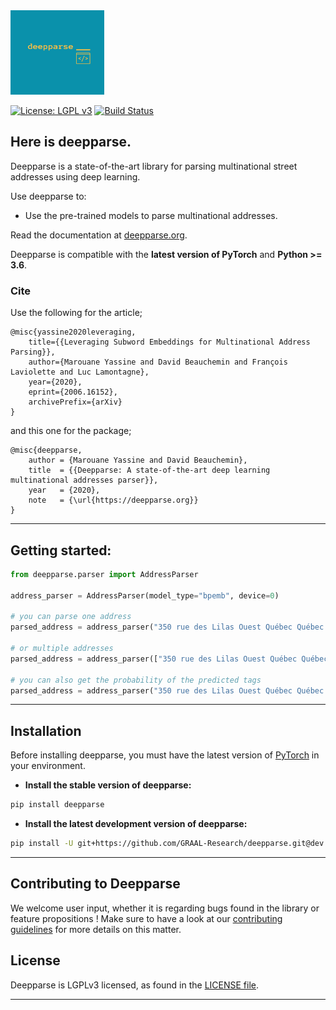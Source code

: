 <img src="https://raw.githubusercontent.com/GRAAL-Research/deepparse/master/docs/source/_static/logos/logo.png" width="150" height="135"/>

[![License: LGPL v3](https://img.shields.io/badge/License-LGPL%20v3-blue.svg)](http://www.gnu.org/licenses/lgpl-3.0)
[![Build Status](https://travis-ci.com/GRAAL-Research/deepparse.svg?token=Zv4ryhyUzUhyJBqsdjui&branch=master)](https://travis-ci.com/GRAAL-Research/deepparse)

## Here is deepparse.

Deepparse is a state-of-the-art library for parsing multinational street addresses using deep learning.

Use deepparse to:
- Use the pre-trained models to parse multinational addresses.

Read the documentation at [deepparse.org](https://deepparse.org).

Deepparse is compatible with  the __latest version of PyTorch__ and  __Python >= 3.6__.

### Cite
Use the following for the article;
```
@misc{yassine2020leveraging,
    title={{Leveraging Subword Embeddings for Multinational Address Parsing}},
    author={Marouane Yassine and David Beauchemin and François Laviolette and Luc Lamontagne},
    year={2020},
    eprint={2006.16152},
    archivePrefix={arXiv}
}
```

and this one for the package;

```
@misc{deepparse,
    author = {Marouane Yassine and David Beauchemin},
    title  = {{Deepparse: A state-of-the-art deep learning multinational addresses parser}},
    year   = {2020},
    note   = {\url{https://deepparse.org}}
}
```


------------------

## Getting started: 

```python
from deepparse.parser import AddressParser

address_parser = AddressParser(model_type="bpemb", device=0)

# you can parse one address
parsed_address = address_parser("350 rue des Lilas Ouest Québec Québec G1L 1B6")

# or multiple addresses
parsed_address = address_parser(["350 rue des Lilas Ouest Québec Québec G1L 1B6", "350 rue des Lilas Ouest Québec Québec G1L 1B6"])

# you can also get the probability of the predicted tags
parsed_address = address_parser("350 rue des Lilas Ouest Québec Québec G1L 1B6", with_prob=True)
```

------------------

## Installation

Before installing deepparse, you must have the latest version of [PyTorch](https://pytorch.org/) in your environment.

- **Install the stable version of deepparse:**

```sh
pip install deepparse
```

- **Install the latest development version of deepparse:**

```sh
pip install -U git+https://github.com/GRAAL-Research/deepparse.git@dev
```

------------------

## Contributing to Deepparse

We welcome user input, whether it is regarding bugs found in the library or feature propositions ! Make sure to have a look at our [contributing guidelines](https://github.com/GRAAL-Research/deepparse/blob/master/CONTRIBUTING.md) for more details on this matter.

## License

Deepparse is LGPLv3 licensed, as found in the [LICENSE file](https://github.com/GRAAL-Research/deepparse/blob/master/LICENSE).

------------------

